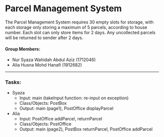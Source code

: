 # Parcel Management System
The Parcel Management System requires 30 empty slots for storage, with each storage only storing a maximum of 5 parcels, according to house number. Each slot can only store items for 2 days. Any uncollected parcels will be returned to sender after 2 days.

#### Group Members:

* Nur Syaza Wahidah Abdul Aziz (1712046)
* Alia Husna Mohd Hanafi (1912682)

----
### Tasks:

* Syaza
  - Input: main (takeInput function: re-input on exception)
  - Class/Objects: PostBox
  - Output: main (page1), PostOffice displayParcel
* Alia
  - Input: PostOffice addParcel, returnParcel
  - Class/Objects: PostOffice
  - Output: main (page2), PostBox returnParcel, PostOffice addParcel

